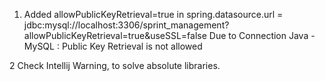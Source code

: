 1. Added allowPublicKeyRetrieval=true
in spring.datasource.url = jdbc:mysql://localhost:3306/sprint_management?allowPublicKeyRetrieval=true&useSSL=false
Due to Connection Java - MySQL : Public Key Retrieval is not allowed

2 Check Intellij Warning, to solve absolute libraries.
